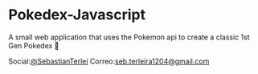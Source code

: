 # Pokedex-Javascript

A small web application that uses the Pokemon api to create a classic 1st Gen Pokedex 🎇

Social:[@SebastianTerlei](https://twitter.com/SebastianTerlei)
Correo:seb.terleira1204@gmail.com
